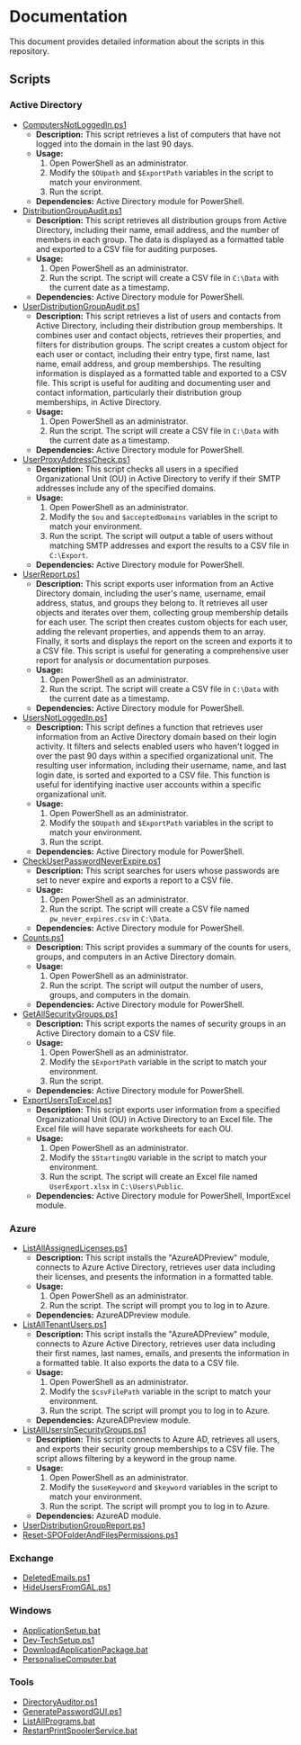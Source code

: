 # Documentation

This document provides detailed information about the scripts in this repository.

## Scripts

### Active Directory

*   [ComputersNotLoggedIn.ps1](scripts/ad/Reports/ComputersNotLoggedIn.ps1)
    *   **Description:** This script retrieves a list of computers that have not logged into the domain in the last 90 days.
    *   **Usage:**
        1.  Open PowerShell as an administrator.
        2.  Modify the `$OUpath` and `$ExportPath` variables in the script to match your environment.
        3.  Run the script.
    *   **Dependencies:** Active Directory module for PowerShell.
*   [DistributionGroupAudit.ps1](scripts/ad/Reports/DistributionGroupAudit.ps1)
    *   **Description:** This script retrieves all distribution groups from Active Directory, including their name, email address, and the number of members in each group. The data is displayed as a formatted table and exported to a CSV file for auditing purposes.
    *   **Usage:**
        1.  Open PowerShell as an administrator.
        2.  Run the script. The script will create a CSV file in `C:\Data` with the current date as a timestamp.
    *   **Dependencies:** Active Directory module for PowerShell.
*   [UserDistributionGroupAudit.ps1](scripts/ad/Reports/UserDistributionGroupAudit.ps1)
    *   **Description:** This script retrieves a list of users and contacts from Active Directory, including their distribution group memberships. It combines user and contact objects, retrieves their properties, and filters for distribution groups. The script creates a custom object for each user or contact, including their entry type, first name, last name, email address, and group memberships. The resulting information is displayed as a formatted table and exported to a CSV file. This script is useful for auditing and documenting user and contact information, particularly their distribution group memberships, in Active Directory.
    *   **Usage:**
        1.  Open PowerShell as an administrator.
        2.  Run the script. The script will create a CSV file in `C:\Data` with the current date as a timestamp.
    *   **Dependencies:** Active Directory module for PowerShell.
*   [UserProxyAddressCheck.ps1](scripts/ad/Reports/UserProxyAddressCheck.ps1)
    *   **Description:** This script checks all users in a specified Organizational Unit (OU) in Active Directory to verify if their SMTP addresses include any of the specified domains.
    *   **Usage:**
        1.  Open PowerShell as an administrator.
        2.  Modify the `$ou` and `$acceptedDomains` variables in the script to match your environment.
        3.  Run the script. The script will output a table of users without matching SMTP addresses and export the results to a CSV file in `C:\Export`.
    *   **Dependencies:** Active Directory module for PowerShell.
*   [UserReport.ps1](scripts/ad/Reports/UserReport.ps1)
    *   **Description:** This script exports user information from an Active Directory domain, including the user's name, username, email address, status, and groups they belong to. It retrieves all user objects and iterates over them, collecting group membership details for each user. The script then creates custom objects for each user, adding the relevant properties, and appends them to an array. Finally, it sorts and displays the report on the screen and exports it to a CSV file. This script is useful for generating a comprehensive user report for analysis or documentation purposes.
    *   **Usage:**
        1.  Open PowerShell as an administrator.
        2.  Run the script. The script will create a CSV file in `C:\Data` with the current date as a timestamp.
    *   **Dependencies:** Active Directory module for PowerShell.
*   [UsersNotLoggedIn.ps1](scripts/ad/Reports/UsersNotLoggedIn.ps1)
    *   **Description:** This script defines a function that retrieves user information from an Active Directory domain based on their login activity. It filters and selects enabled users who haven't logged in over the past 90 days within a specified organizational unit. The resulting user information, including their username, name, and last login date, is sorted and exported to a CSV file. This function is useful for identifying inactive user accounts within a specific organizational unit.
    *   **Usage:**
        1.  Open PowerShell as an administrator.
        2.  Modify the `$OUpath` and `$ExportPath` variables in the script to match your environment.
        3.  Run the script.
    *   **Dependencies:** Active Directory module for PowerShell.
*   [CheckUserPasswordNeverExpire.ps1](scripts/ad/Tools/CheckUserPasswordNeverExpire.ps1)
    *   **Description:** This script searches for users whose passwords are set to never expire and exports a report to a CSV file.
    *   **Usage:**
        1.  Open PowerShell as an administrator.
        2.  Run the script. The script will create a CSV file named `pw_never_expires.csv` in `C:\Data`.
    *   **Dependencies:** Active Directory module for PowerShell.
*   [Counts.ps1](scripts/ad/Tools/Counts.ps1)
    *   **Description:** This script provides a summary of the counts for users, groups, and computers in an Active Directory domain.
    *   **Usage:**
        1.  Open PowerShell as an administrator.
        2.  Run the script. The script will output the number of users, groups, and computers in the domain.
    *   **Dependencies:** Active Directory module for PowerShell.
*   [GetAllSecurityGroups.ps1](scripts/ad/Tools/GetAllSecurityGroups.ps1)
    *   **Description:** This script exports the names of security groups in an Active Directory domain to a CSV file.
    *   **Usage:**
        1.  Open PowerShell as an administrator.
        2.  Modify the `$ExportPath` variable in the script to match your environment.
        3.  Run the script.
    *   **Dependencies:** Active Directory module for PowerShell.
*   [ExportUsersToExcel.ps1](scripts/ad/Reports/ExportUsersToExcel.ps1)
    *   **Description:** This script exports user information from a specified Organizational Unit (OU) in Active Directory to an Excel file. The Excel file will have separate worksheets for each OU.
    *   **Usage:**
        1.  Open PowerShell as an administrator.
        2.  Modify the `$StartingOU` variable in the script to match your environment.
        3.  Run the script. The script will create an Excel file named `UserExport.xlsx` in `C:\Users\Public`.
    *   **Dependencies:** Active Directory module for PowerShell, ImportExcel module.

### Azure

*   [ListAllAssignedLicenses.ps1](scripts/azure/Reports/ListAllAssignedLicenses.ps1)
    *   **Description:** This script installs the "AzureADPreview" module, connects to Azure Active Directory, retrieves user data including their licenses, and presents the information in a formatted table.
    *   **Usage:**
        1.  Open PowerShell as an administrator.
        2.  Run the script. The script will prompt you to log in to Azure.
    *   **Dependencies:** AzureADPreview module.
*   [ListAllTenantUsers.ps1](scripts/azure/Reports/ListAllTenantUsers.ps1)
    *   **Description:** This script installs the "AzureADPreview" module, connects to Azure Active Directory, retrieves user data including their first names, last names, emails, and presents the information in a formatted table. It also exports the data to a CSV file.
    *   **Usage:**
        1.  Open PowerShell as an administrator.
        2.  Modify the `$csvFilePath` variable in the script to match your environment.
        3.  Run the script. The script will prompt you to log in to Azure.
    *   **Dependencies:** AzureADPreview module.
*   [ListAllUsersInSecurityGroups.ps1](scripts/azure/Reports/ListAllUsersInSecurityGroups.ps1)
    *   **Description:** This script connects to Azure AD, retrieves all users, and exports their security group memberships to a CSV file. The script allows filtering by a keyword in the group name.
    *   **Usage:**
        1.  Open PowerShell as an administrator.
        2.  Modify the `$useKeyword` and `$keyword` variables in the script to match your environment.
        3.  Run the script. The script will prompt you to log in to Azure.
    *   **Dependencies:** AzureAD module.
*   [UserDistributionGroupReport.ps1](scripts/azure/Reports/UserDistributionGroupReport.ps1)
*   [Reset-SPOFolderAndFilesPermissions.ps1](scripts/azure/SharePoint/Reset-SPOFolderAndFilesPermissions.ps1)

### Exchange

*   [DeletedEmails.ps1](scripts/exchange/DeletedEmails.ps1)
*   [HideUsersFromGAL.ps1](scripts/exchange/HideUsersFromGAL.ps1)

### Windows

*   [ApplicationSetup.bat](scripts/windows/ApplicationSetup.bat)
*   [Dev-TechSetup.ps1](scripts/windows/Dev-TechSetup.ps1)
*   [DownloadApplicationPackage.bat](scripts/windows/DownloadApplicationPackage.bat)
*   [PersonaliseComputer.bat](scripts/windows/PersonaliseComputer.bat)

### Tools

*   [DirectoryAuditor.ps1](tools/DirectoryAuditor.ps1)
*   [GeneratePasswordGUI.ps1](tools/GeneratePasswordGUI.ps1)
*   [ListAllPrograms.bat](tools/ListAllPrograms.bat)
*   [RestartPrintSpoolerService.bat](tools/RestartPrintSpoolerService.bat)
